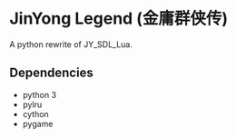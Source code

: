 JinYong Legend (金庸群侠传)
==========================

A python rewrite of JY\_SDL\_Lua.

Dependencies
------------
* python 3
* pylru
* cython
* pygame
